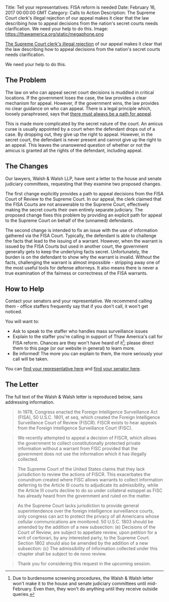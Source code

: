 Title: Tell your representatives: FISA reform is needed
Date: February 16, 2017 00:00:00 GMT
Category: Calls to Action
Description: The Supreme Court clerk's illegal rejection of our appeal makes it clear that the law describing how to appeal decisions from the nation's secret courts needs clarification.  We need your help to do this.
Image: https://thawamerica.org/static/megaphone.png

[The Supreme Court clerk's illegal rejection](/press/2017-01-17/) of our appeal makes it clear that the law describing how to appeal decisions from the nation's secret courts needs clarification.

We need your help to do this.

## The Problem

The law on who can appeal secret court decisions is muddled in critical locations.  If the government loses the case, the law provides a clear mechanism for appeal.  However, if the government wins, the law provides no clear guidance on who can appeal.  There is a legal principle which, loosely paraphrased, says that [there must always be a path for appeal](http://www.duhaime.org/LegalDictionary/U/UbiJusIbiRemedium.aspx).

This is made more complicated by the secret nature of the court.  An amicus curae is usually appointed by a court when the defendant drops out of a case.  By dropping out, they give up the right to appeal.  However, in the secret court, the defendant is never present and cannot give up the right to an appeal.  This leaves the unanswered question of whether or not the amicus is granted all the rights of the defendant, including appeal.

## The Changes

Our lawyers, Walsh & Walsh LLP, have sent a letter to the house and senate judiciary committees, requesting that they examine two proposed changes.

The first change explicitly provides a path to appeal decisions from the FISA Court of Review to the Supreme Court.  In our appeal, the clerk claimed that the FISA Courts are not answerable to the Supreme Court, effectively making the secret courts their own entirely separate judiciary.  The proposed change fixes this problem by providing an explicit path for appeal to the Supreme Court on behalf of the (unnamed) defendants.

The second change is intended to fix an issue with the use of information gathered via the FISA Court.  Typically, the defendant is able to challenge the facts that lead to the issuing of a warrant.  However, when the warrant is issued by the FISA Courts but used in another court, the government generally gets to keep the underlying facts secret.  Unfortunately, the burden is on the defendant to show why the warrant is invalid.  Without the facts, challenging the warrant is almost impossible - stripping away one of the most useful tools for defense attorneys.  It also means there is never a true examination of the fairness or correctness of the FISA warrants.

## How to Help

Contact your senators and your representative.  We recommend calling them - office staffers frequently say that if you don't call, it won't get noticed.

You will want to:

* Ask to speak to the staffer who handles mass surveillance issues
* Explain to the staffer you're calling in support of Thaw America's call for FISA reform.  Chances are they won't have heard of it[^1]; please direct them to this page (or our website in general) to learn more.
* Be informed!  The more you can explain to them, the more seriously your call will be taken.

You can [find your representative here](http://www.house.gov/representatives/find/) and [find your senator here](http://www.senate.gov/senators/contact/).

## The Letter

The full text of the Walsh & Walsh letter is reproduced below, sans addressing information.

> In 1978, Congress enacted the Foreign Intelligence Surveillance Act (FISA), 50 U.S.C. 1801, et seq, which created the Foreign Intelligence Surveillance Court of Review (FISCR).  FISCR exists to hear appeals from the Foreign Intelligence Surveillance Court (FISC).

> We recently attempted to appeal a decision of FISCR, which allows the government to collect constitutionally protected private information without a warrant from FISC provided that the government does not use the information which it has illegally collected.

> The Supreme Court of the United States claims that they lack jurisdiction to review the actions of FISCR.  This exacerbates the conundrum created where FISC allows warrants to collect information deferring to the Article III courts to adjudicate its admissibility, while the Article III courts decline to do so under collateral estoppel as FISC has already heard from the government and ruled on the matter.

> As the Supreme Court lacks jurisdiction to provide general superintendence over the foreign intelligence surveillance courts, only congress can act to protect the privacy of all Americans whose cellular communications are monitored.  50 U.S.C. 1803 should be amended by the addition of a new subsection: (e) Decisions of the Court of Review, are subject to appellate review, upon petition for a writ of certiorari, by any interested party, to the Supreme Court.  Section 1802 should also be amended by the addition of a new subsection: (c) The admissibility of information collected under this chapter shall be subject to de novo review.

> Thank you for considering this request in the upcoming session.

[^1]: Due to burdensome screening procedures, the Walsh & Walsh letter won't make it to the house and senate judiciary committees until mid-February.  Even then, they won't do anything until they receive outside queries.
